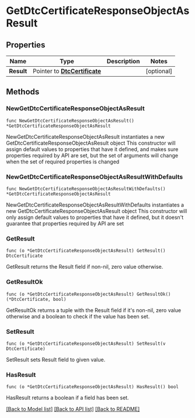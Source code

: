 # GetDtcCertificateResponseObjectAsResult

## Properties

Name | Type | Description | Notes
------------ | ------------- | ------------- | -------------
**Result** | Pointer to [**DtcCertificate**](DtcCertificate.md) |  | [optional] 

## Methods

### NewGetDtcCertificateResponseObjectAsResult

`func NewGetDtcCertificateResponseObjectAsResult() *GetDtcCertificateResponseObjectAsResult`

NewGetDtcCertificateResponseObjectAsResult instantiates a new GetDtcCertificateResponseObjectAsResult object
This constructor will assign default values to properties that have it defined,
and makes sure properties required by API are set, but the set of arguments
will change when the set of required properties is changed

### NewGetDtcCertificateResponseObjectAsResultWithDefaults

`func NewGetDtcCertificateResponseObjectAsResultWithDefaults() *GetDtcCertificateResponseObjectAsResult`

NewGetDtcCertificateResponseObjectAsResultWithDefaults instantiates a new GetDtcCertificateResponseObjectAsResult object
This constructor will only assign default values to properties that have it defined,
but it doesn't guarantee that properties required by API are set

### GetResult

`func (o *GetDtcCertificateResponseObjectAsResult) GetResult() DtcCertificate`

GetResult returns the Result field if non-nil, zero value otherwise.

### GetResultOk

`func (o *GetDtcCertificateResponseObjectAsResult) GetResultOk() (*DtcCertificate, bool)`

GetResultOk returns a tuple with the Result field if it's non-nil, zero value otherwise
and a boolean to check if the value has been set.

### SetResult

`func (o *GetDtcCertificateResponseObjectAsResult) SetResult(v DtcCertificate)`

SetResult sets Result field to given value.

### HasResult

`func (o *GetDtcCertificateResponseObjectAsResult) HasResult() bool`

HasResult returns a boolean if a field has been set.


[[Back to Model list]](../README.md#documentation-for-models) [[Back to API list]](../README.md#documentation-for-api-endpoints) [[Back to README]](../README.md)


